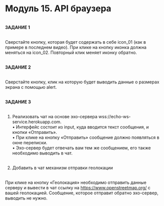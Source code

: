 # Модуль 15. API браузера
<br>
<b>ЗАДАНИЕ 1</b><br><br>

Сверстайте кнопку, которая будет содержать в себе icon_01 (как в примере в последнем видео). При клике на кнопку иконка должна меняться на icon_02. Повторный клик меняет иконку обратно.<br><br>


<b>ЗАДАНИЕ 2</b><br><br>

Сверстайте кнопку, клик на которую будет выводить данные о размерах экрана с помощью alert. <br><br>


<b>ЗАДАНИЕ 3</b><br><br>

1. Реализовать чат на основе эхо-сервера wss://echo-ws-service.herokuapp.com.<br>
• Интерфейс состоит из input, куда вводится текст сообщения, и кнопки «Отправить».<br>
• При клике на кнопку «Отправить» сообщение должно появляться в окне переписки.<br>
• Эхо-сервер будет отвечать вам тем же сообщением, его также необходимо выводить в чат.<br><br>

2. Добавить в чат механизм отправки геолокации<br><br>

При клике на кнопку «Геолокация» необходимо отправить данные серверу и вывести в чат ссылку на https://www.openstreetmap.org/ с вашей геолокацией. Сообщение, которое отправит обратно эхо-сервер, выводить не нужно.<br>
